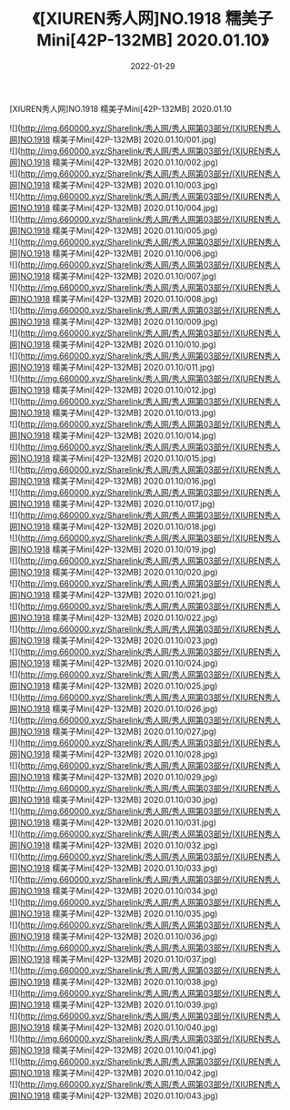 ﻿---
layout: post
title:  《[XIUREN秀人网]NO.1918 糯美子Mini[42P-132MB] 2020.01.10》
date:   2022-01-29
img: http://img.660000.xyz/Sharelink/秀人网/秀人网第03部分/[XIUREN秀人网]NO.1918 糯美子Mini[42P-132MB] 2020.01.10/000.jpg
categories: [美女, 清纯, 唯美]
---

[XIUREN秀人网]NO.1918 糯美子Mini[42P-132MB] 2020.01.10

 ![](http://img.660000.xyz/Sharelink/秀人网/秀人网第03部分/[XIUREN秀人网]NO.1918 糯美子Mini[42P-132MB] 2020.01.10/001.jpg) <br>![](http://img.660000.xyz/Sharelink/秀人网/秀人网第03部分/[XIUREN秀人网]NO.1918 糯美子Mini[42P-132MB] 2020.01.10/002.jpg) <br>![](http://img.660000.xyz/Sharelink/秀人网/秀人网第03部分/[XIUREN秀人网]NO.1918 糯美子Mini[42P-132MB] 2020.01.10/003.jpg) <br>![](http://img.660000.xyz/Sharelink/秀人网/秀人网第03部分/[XIUREN秀人网]NO.1918 糯美子Mini[42P-132MB] 2020.01.10/004.jpg) <br>![](http://img.660000.xyz/Sharelink/秀人网/秀人网第03部分/[XIUREN秀人网]NO.1918 糯美子Mini[42P-132MB] 2020.01.10/005.jpg) <br>![](http://img.660000.xyz/Sharelink/秀人网/秀人网第03部分/[XIUREN秀人网]NO.1918 糯美子Mini[42P-132MB] 2020.01.10/006.jpg) <br>![](http://img.660000.xyz/Sharelink/秀人网/秀人网第03部分/[XIUREN秀人网]NO.1918 糯美子Mini[42P-132MB] 2020.01.10/007.jpg) <br>![](http://img.660000.xyz/Sharelink/秀人网/秀人网第03部分/[XIUREN秀人网]NO.1918 糯美子Mini[42P-132MB] 2020.01.10/008.jpg) <br>![](http://img.660000.xyz/Sharelink/秀人网/秀人网第03部分/[XIUREN秀人网]NO.1918 糯美子Mini[42P-132MB] 2020.01.10/009.jpg) <br>![](http://img.660000.xyz/Sharelink/秀人网/秀人网第03部分/[XIUREN秀人网]NO.1918 糯美子Mini[42P-132MB] 2020.01.10/010.jpg) <br>![](http://img.660000.xyz/Sharelink/秀人网/秀人网第03部分/[XIUREN秀人网]NO.1918 糯美子Mini[42P-132MB] 2020.01.10/011.jpg) <br>![](http://img.660000.xyz/Sharelink/秀人网/秀人网第03部分/[XIUREN秀人网]NO.1918 糯美子Mini[42P-132MB] 2020.01.10/012.jpg) <br>![](http://img.660000.xyz/Sharelink/秀人网/秀人网第03部分/[XIUREN秀人网]NO.1918 糯美子Mini[42P-132MB] 2020.01.10/013.jpg) <br>![](http://img.660000.xyz/Sharelink/秀人网/秀人网第03部分/[XIUREN秀人网]NO.1918 糯美子Mini[42P-132MB] 2020.01.10/014.jpg) <br>![](http://img.660000.xyz/Sharelink/秀人网/秀人网第03部分/[XIUREN秀人网]NO.1918 糯美子Mini[42P-132MB] 2020.01.10/015.jpg) <br>![](http://img.660000.xyz/Sharelink/秀人网/秀人网第03部分/[XIUREN秀人网]NO.1918 糯美子Mini[42P-132MB] 2020.01.10/016.jpg) <br>![](http://img.660000.xyz/Sharelink/秀人网/秀人网第03部分/[XIUREN秀人网]NO.1918 糯美子Mini[42P-132MB] 2020.01.10/017.jpg) <br>![](http://img.660000.xyz/Sharelink/秀人网/秀人网第03部分/[XIUREN秀人网]NO.1918 糯美子Mini[42P-132MB] 2020.01.10/018.jpg) <br>![](http://img.660000.xyz/Sharelink/秀人网/秀人网第03部分/[XIUREN秀人网]NO.1918 糯美子Mini[42P-132MB] 2020.01.10/019.jpg) <br>![](http://img.660000.xyz/Sharelink/秀人网/秀人网第03部分/[XIUREN秀人网]NO.1918 糯美子Mini[42P-132MB] 2020.01.10/020.jpg) <br>![](http://img.660000.xyz/Sharelink/秀人网/秀人网第03部分/[XIUREN秀人网]NO.1918 糯美子Mini[42P-132MB] 2020.01.10/021.jpg) <br>![](http://img.660000.xyz/Sharelink/秀人网/秀人网第03部分/[XIUREN秀人网]NO.1918 糯美子Mini[42P-132MB] 2020.01.10/022.jpg) <br>![](http://img.660000.xyz/Sharelink/秀人网/秀人网第03部分/[XIUREN秀人网]NO.1918 糯美子Mini[42P-132MB] 2020.01.10/023.jpg) <br>![](http://img.660000.xyz/Sharelink/秀人网/秀人网第03部分/[XIUREN秀人网]NO.1918 糯美子Mini[42P-132MB] 2020.01.10/024.jpg) <br>![](http://img.660000.xyz/Sharelink/秀人网/秀人网第03部分/[XIUREN秀人网]NO.1918 糯美子Mini[42P-132MB] 2020.01.10/025.jpg) <br>![](http://img.660000.xyz/Sharelink/秀人网/秀人网第03部分/[XIUREN秀人网]NO.1918 糯美子Mini[42P-132MB] 2020.01.10/026.jpg) <br>![](http://img.660000.xyz/Sharelink/秀人网/秀人网第03部分/[XIUREN秀人网]NO.1918 糯美子Mini[42P-132MB] 2020.01.10/027.jpg) <br>![](http://img.660000.xyz/Sharelink/秀人网/秀人网第03部分/[XIUREN秀人网]NO.1918 糯美子Mini[42P-132MB] 2020.01.10/028.jpg) <br>![](http://img.660000.xyz/Sharelink/秀人网/秀人网第03部分/[XIUREN秀人网]NO.1918 糯美子Mini[42P-132MB] 2020.01.10/029.jpg) <br>![](http://img.660000.xyz/Sharelink/秀人网/秀人网第03部分/[XIUREN秀人网]NO.1918 糯美子Mini[42P-132MB] 2020.01.10/030.jpg) <br>![](http://img.660000.xyz/Sharelink/秀人网/秀人网第03部分/[XIUREN秀人网]NO.1918 糯美子Mini[42P-132MB] 2020.01.10/031.jpg) <br>![](http://img.660000.xyz/Sharelink/秀人网/秀人网第03部分/[XIUREN秀人网]NO.1918 糯美子Mini[42P-132MB] 2020.01.10/032.jpg) <br>![](http://img.660000.xyz/Sharelink/秀人网/秀人网第03部分/[XIUREN秀人网]NO.1918 糯美子Mini[42P-132MB] 2020.01.10/033.jpg) <br>![](http://img.660000.xyz/Sharelink/秀人网/秀人网第03部分/[XIUREN秀人网]NO.1918 糯美子Mini[42P-132MB] 2020.01.10/034.jpg) <br>![](http://img.660000.xyz/Sharelink/秀人网/秀人网第03部分/[XIUREN秀人网]NO.1918 糯美子Mini[42P-132MB] 2020.01.10/035.jpg) <br>![](http://img.660000.xyz/Sharelink/秀人网/秀人网第03部分/[XIUREN秀人网]NO.1918 糯美子Mini[42P-132MB] 2020.01.10/036.jpg) <br>![](http://img.660000.xyz/Sharelink/秀人网/秀人网第03部分/[XIUREN秀人网]NO.1918 糯美子Mini[42P-132MB] 2020.01.10/037.jpg) <br>![](http://img.660000.xyz/Sharelink/秀人网/秀人网第03部分/[XIUREN秀人网]NO.1918 糯美子Mini[42P-132MB] 2020.01.10/038.jpg) <br>![](http://img.660000.xyz/Sharelink/秀人网/秀人网第03部分/[XIUREN秀人网]NO.1918 糯美子Mini[42P-132MB] 2020.01.10/039.jpg) <br>![](http://img.660000.xyz/Sharelink/秀人网/秀人网第03部分/[XIUREN秀人网]NO.1918 糯美子Mini[42P-132MB] 2020.01.10/040.jpg) <br>![](http://img.660000.xyz/Sharelink/秀人网/秀人网第03部分/[XIUREN秀人网]NO.1918 糯美子Mini[42P-132MB] 2020.01.10/041.jpg) <br>![](http://img.660000.xyz/Sharelink/秀人网/秀人网第03部分/[XIUREN秀人网]NO.1918 糯美子Mini[42P-132MB] 2020.01.10/042.jpg) <br>![](http://img.660000.xyz/Sharelink/秀人网/秀人网第03部分/[XIUREN秀人网]NO.1918 糯美子Mini[42P-132MB] 2020.01.10/043.jpg) <br>